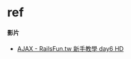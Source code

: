 

# ref

#### 影片
- [AJAX - RailsFun.tw 新手教學 day6 HD](https://youtu.be/r1pq5wvRS7c?list=PLJ6M-k9dQEQ3VsyOZQwjZ5GdjaLJH3eB_&t=3826)
